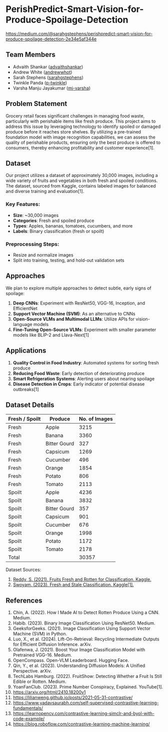 # PerishPredict-Smart-Vision-for-Produce-Spoilage-Detection
https://medium.com/@sarahgstephens/perishpredict-smart-vision-for-produce-spoilage-detection-2e34e5af344e

## Team Members

- Advaith Shankar ([advaithshankar](https://github.com/advaithshankar))
- Andrew White  ([andrewwhot](https://github.com/andrewwhot))
- Sarah Stephens ([sarahgstephens](https://github.com/sarahgstephens))
- Twinkle Panda ([p-twinkle](https://github.com/p-twinkle))
- Varsha Manju Jayakumar ([mj-varsha](https://github.com/mj-varsha))

## Problem Statement

Grocery retail faces significant challenges in managing food waste, particularly with perishable items like fresh produce. This project aims to address this issue by leveraging technology to identify spoiled or damaged produce before it reaches store shelves. By utilizing a pre-trained foundation model with image recognition capabilities, we can assess the quality of perishable products, ensuring only the best produce is offered to consumers, thereby enhancing profitability and customer experience[1].

## Dataset

Our project utilizes a dataset of approximately 30,000 images, including a wide variety of fruits and vegetables in both fresh and spoiled conditions. The dataset, sourced from Kaggle, contains labeled images for balanced and diverse training and evaluation[1].

### Key Features:
- **Size**: ~30,000 images
- **Categories**: Fresh and spoiled produce
- **Types**: Apples, bananas, tomatoes, cucumbers, and more
- **Labels**: Binary classification (fresh or spoilt)

### Preprocessing Steps:
- Resize and normalize images
- Split into training, testing, and hold-out validation sets

## Approaches

We plan to explore multiple approaches to detect subtle, early signs of spoilage:

1. **Deep CNNs**: Experiment with ResNet50, VGG-16, Inception, and EfficientNet
2. **Support Vector Machine (SVM)**: As an alternative to CNNs
3. **Open-Source VLMs and Multimodal LLMs**: Utilize APIs for vision-language models
4. **Fine-Tuning Open-Source VLMs**: Experiment with smaller parameter models like BLIP-2 and Llava-Next[1]

## Applications

1. **Quality Control in Food Industry**: Automated systems for sorting fresh produce
2. **Reducing Food Waste**: Early detection of deteriorating produce
3. **Smart Refrigeration Systems**: Alerting users about nearing spoilage
4. **Disease Detection in Crops**: Early indicator of potential disease outbreaks[1]

## Dataset Details

| Fresh / Spoilt | Produce      | No. of Images |
|----------------|--------------|---------------|
| Fresh          | Apple        | 3215          |
| Fresh          | Banana       | 3360          |
| Fresh          | Bitter Gourd | 327           |
| Fresh          | Capsicum     | 1269          |
| Fresh          | Cucumber     | 496           |
| Fresh          | Orange       | 1854          |
| Fresh          | Potato       | 806           |
| Fresh          | Tomato       | 2113          |
| Spoilt         | Apple        | 4236          |
| Spoilt         | Banana       | 3832          |
| Spoilt         | Bitter Gourd | 357           |
| Spoilt         | Capsicum     | 901           |
| Spoilt         | Cucumber     | 676           |
| Spoilt         | Orange       | 1998          |
| Spoilt         | Potato       | 1172          |
| Spoilt         | Tomato       | 2178          |
| Total          |              | 30357         |

Dataset Sources:
1. [Reddy, S. (2021). Fruits Fresh and Rotten for Classification. Kaggle.](https://www.kaggle.com/datasets/sriramr/fruits-fresh-and-rotten-for-classification)
2. [Swoyam. (2023). Fresh and Stale Classification. Kaggle[1].](https://www.kaggle.com/datasets/swoyam2609/fresh-and-stale-classification)

## References

1. Chin, A. (2022). How I Made AI to Detect Rotten Produce Using a CNN. Medium.
2. Habib. (2023). Binary Image Classification Using ResNet50. Medium.
3. GeeksforGeeks. (2021). Image Classification Using Support Vector Machine (SVM) in Python.
4. Luo, X., et al. (2024). Lift-On-Retrieval: Recycling Intermediate Outputs for Efficient Diffusion Inference. arXiv.
5. Olafenwa, J. (2021). Boost Your Image Classification Model with Pretrained VGG-16. Medium.
6. OpenCompass. Open-VLM Leaderboard. Hugging Face.
7. Qin, Y., et al. (2023). Understanding Diffusion Models: A Unified Perspective. arXiv.
8. TechLabs Hamburg. (2022). FruitShow: Detecting Whether a Fruit Is Still Edible or Rotten. Medium.
9. YoanFanClub. (2023). Prime Number Conspiracy, Explained. YouTube[1].
10. https://arxiv.org/html/2410.18200v1
11. https://lilianweng.github.io/posts/2021-05-31-contrastive/
12. https://www.yadavsaurabh.com/self-supervised-contrastive-learning-fundamentals/
13. https://learnopencv.com/contrastive-learning-simclr-and-byol-with-code-example/
14. https://blog.roboflow.com/contrastive-learning-machine-learning/
